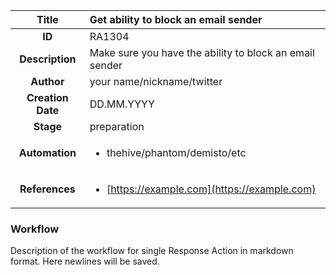 | Title                       |  Get ability to block an email sender         |
|:---------------------------:|:--------------------|
| **ID**                      | RA1304            |
| **Description**             | Make sure you have the ability to block an email sender   |
| **Author**                  | your name/nickname/twitter        |
| **Creation Date**           | DD.MM.YYYY |
| **Stage**                   | preparation         |
| **Automation** |<ul><li>thehive/phantom/demisto/etc</li></ul>|
| **References** |<ul><li>[https://example.com](https://example.com)</li></ul>|

### Workflow

Description of the workflow for single Response Action in markdown format.
Here newlines will be saved.
